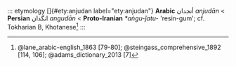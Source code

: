 ::: etymology
[]{#ety:anjudan label="ety:anjudan"} **Arabic** أنجدان *anjudān* \<
**Persian** انگدان *angudān* \< **Proto-Iranian** *\*aṅgu-ǰatu-*
'resin-gum'; cf. Tokharian B, Khotanese[^1]
:::

[^1]: @lane_arabic-english_1863 [79-80]; @steingass_comprehensive_1892
    [114, 106]; @adams_dictionary_2013 [7]
